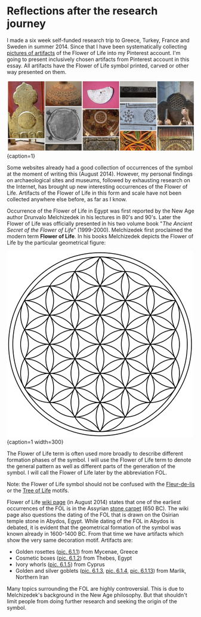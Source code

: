 # Reflections after the research journey

I made a six week self-funded research trip to Greece, Turkey, France and Sweden in summer 2014. Since that I have been systematically collecting [pictures of artifacts](http://pinterest.com/markomanninen/flower-of-life-history/) of the Flower of Life into my Pinterest account. I'm going to present inclusively chosen artifacts from Pinterest account in this essay. All artifacts have the Flower of Life symbol printed, carved or other way presented on them.

![Artifacts of the FOL potpourri from Pinterest board](./media/artifacts4.jpg){caption=1}

Some websites already had a good collection of occurrences of the symbol at the moment of writing this (August 2014). However, my personal findings on archaeological sites and museums, followed by exhausting research on the Internet, has brought up new interesting occurrences of the Flower of Life. Artifacts of the Flower of Life in this form and scale have not been collected anywhere else before, as far as I know.

Occurrence of the Flower of Life in Egypt was first reported by the New Age author Drunvalo Melchizedek in his lectures in 80's and 90's. Later the Flower of Life was officially presented in his two volume book "*The Ancient Secret of the Flower of Life*" (1999-2000). Melchizedek first proclaimed the modern term **Flower of Life**. In his books Melchizedek depicts the Flower of Life by the particular geometrical figure:

![The Flower of Life / Public Domain](./media/Flower-of-Life.png){caption=1 width=300}

The Flower of Life term is often used more broadly to describe different formation phases of the symbol. I will use the Flower of Life term to denote the general pattern as well as different parts of the generation of the symbol. I will call the Flower of Life later by the abbreviation FOL.

<!-- note -->

Note: the Flower of Life symbol should not be confused with the [Fleur-de-lis](https://en.wikipedia.org/wiki/Fleur-de-lis) or the [Tree of Life](https://en.wikipedia.org/wiki/Tree_of_life) motifs.

<!-- endnote -->

Flower of Life [wiki page](http://web.archive.org/web/20150413033856/http://en.wikipedia.org/wiki/Flower_of_Life) (in August 2014) states that one of the earliest occurrences of the FOL is in the Assyrian [stone carpet](https://commons.wikimedia.org/wiki/File:Floor_decoration_from_the_palace_of_King_Ashurbanipal.jpg) (650 BC). The wiki page also questions the dating of the FOL that is drawn on the Osirian temple stone in Abydos, Egypt. While dating of the FOL in Abydos is debated, it is evident that the geometrical formation of the symbol was known already in 1600-1400 BC. From that time we have artifacts which show the very same decoration motif. Artifacts are:

* Golden rosettes ([pic. 6.1.1](2000-0bc.md#fig6.1.1)) from Mycenae, Greece
* Cosmetic boxes ([pic. 6.1.2](2000-0bc.md#fig6.1.2)) from Thebes, Egypt
* Ivory whorls ([pic. 6.1.5](2000-0bc.md#fig6.1.5)) from Cyprus
* Golden and silver goblets ([pic. 6.1.3](2000-0bc.md#fig6.1.3), [pic. 6.1.4](2000-0bc.md#fig6.1.4), [pic. 6.1.13](2000-0bc.md#fig6.1.13)) from Marlik, Northern Iran

Many topics surrounding the FOL are highly controversial. This is due to Melchizedek's background in the New Age philosophy. But that shouldn't limit people from doing further research and seeking the origin of the symbol.
